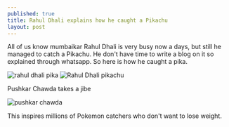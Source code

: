 ```yaml
---
published: true
title: Rahul Dhali explains how he caught a Pikachu
layout: post
---
```

All of us know mumbaikar Rahul Dhali is very busy now a days, but still he managed to catch a Pikachu. He don't have time to write a blog on it so explained through whatsapp. So here is how he caught a pika.

![rahul dhali pika](https://lh3.googleusercontent.com/-9grbTLmb_4w/V6GDKSI1uFI/AAAAAAAACmw/QdZtyraa0hwYnN6qqI2YIiGWCCPdasZMQCHM/s1280/Screenshot_2016-08-03-10-59-53_com.gbwhatsapp_1470202218532.jpg)
![Rahul Dhali pikachu](https://lh3.googleusercontent.com/-0s6kI9nsgcs/V6FsK3R-z_I/AAAAAAAACmA/Cb3mf5QjPN4E5H4l7obxrqMCnHUqnP9-ACHM/s1280/Screenshot_2016-08-03-09-17-14_com.gbwhatsapp_1470196262893_1470196297165.jpg)

Pushkar Chawda takes a jibe

![pushkar chawda](https://lh3.googleusercontent.com/-Grm70f2xu4o/V6FywT9rSlI/AAAAAAAACmg/_qaf3tmtBcQtrlob66N1O_0qmDJMKUv2gCHM/s1280/Screenshot_2016-08-03-09-56-12_com.gbwhatsapp_1470198397628.jpg)

This inspires millions of Pokemon catchers who don't want to lose weight.